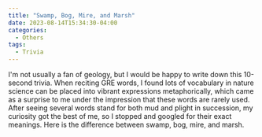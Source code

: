 ```yaml
---
title: "Swamp, Bog, Mire, and Marsh"
date: 2023-08-14T15:34:30-04:00
categories:
  - Others
tags:
  - Trivia
---
```


I'm not usually a fan of geology, but I would be happy to write down this 10-second trivia. When reciting GRE words, I found lots of vocabulary in nature science can be placed into vibrant expressions metaphorically, which came as a surprise to me under the impression that these words are rarely used. After seeing several words stand for both mud and plight in succession, my curiosity got the best of me, so I stopped and googled for their exact meanings. Here is the difference between swamp, bog, mire, and marsh.


<img src="{{ site.url }}{{ site.baseurl }}/assets/images/swamp.jpeg" alt="">